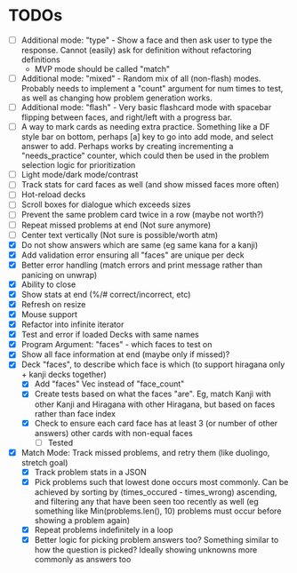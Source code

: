 # TODOs
- [ ] Additional mode: "type" - Show a face and then ask user to type the response. Cannot (easily) ask for definition without refactoring definitions
    - MVP mode should be called "match"
- [ ] Additional mode: "mixed" - Random mix of all (non-flash) modes. Probably needs to implement a "count" argument for num times to test, as well as changing how problem generation works.
- [ ] Additional mode: "flash" - Very basic flashcard mode with spacebar flipping between faces, and right/left with a progress bar.
- [ ] A way to mark cards as needing extra practice. Something like a DF style bar on bottom, perhaps [a] key to go into add mode, and select answer to add. Perhaps works by creating incrementing a "needs_practice" counter, which could then be used in the problem selection logic for prioritization
- [ ] Light mode/dark mode/contrast
- [ ] Track stats for card faces as well (and show missed faces more often)
- [ ] Hot-reload decks
- [ ] Scroll boxes for dialogue which exceeds sizes
- [ ] Prevent the same problem card twice in a row (maybe not worth?)
- [ ] Repeat missed problems at end (Not sure anymore)
- [ ] Center text vertically (Not sure is possible/worth atm)
- [x] Do not show answers which are same (eg same kana for a kanji)
- [x] Add validation error ensuring all "faces" are unique per deck
- [x] Better error handling (match errors and print message rather than panicing on unwrap)
- [x] Ability to close
- [x] Show stats at end (%/# correct/incorrect, etc)
- [x] Refresh on resize
- [x] Mouse support
- [x] Refactor into infinite iterator
- [x] Test and error if loaded Decks with same names
- [x] Program Argument: "faces" - which faces to test on
- [x] Show all face information at end (maybe only if missed)?
- [x] Deck "faces", to describe which face is which (to support hiragana only + kanji decks together)
    - [x] Add "faces" Vec instead of "face_count"
    - [x] Create tests based on what the faces "are". Eg, match Kanji with other Kanji and Hiragana with other Hiragana, but based on faces rather than face index
    - [x] Check to ensure each card face has at least 3 (or number of other answers) other cards with non-equal faces
        - [ ] Tested
- [x] Match Mode: Track missed problems, and retry them (like duolingo, stretch goal)
    - [x] Track problem stats in a JSON
    - [x] Pick problems such that lowest done occurs most commonly. Can be achieved by sorting by (times_occured - times_wrong) ascending, and filtering any that have been seen too recently as well (eg something like Min(problems.len(), 10) problems must occur before showing a problem again)
    - [x] Repeat problems indefinitely in a loop
    - [x] Better logic for picking problem answers too? Something similar to how the question is picked? Ideally showing unknowns more commonly as answers too

